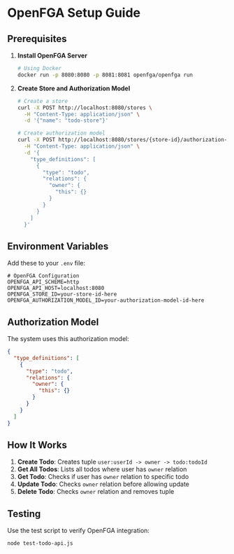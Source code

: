 # OpenFGA Setup Guide

## Prerequisites

1. **Install OpenFGA Server**

   ```bash
   # Using Docker
   docker run -p 8080:8080 -p 8081:8081 openfga/openfga run
   ```

2. **Create Store and Authorization Model**

   ```bash
   # Create a store
   curl -X POST http://localhost:8080/stores \
     -H "Content-Type: application/json" \
     -d '{"name": "todo-store"}'

   # Create authorization model
   curl -X POST http://localhost:8080/stores/{store-id}/authorization-models \
     -H "Content-Type: application/json" \
     -d '{
       "type_definitions": [
         {
           "type": "todo",
           "relations": {
             "owner": {
               "this": {}
             }
           }
         }
       ]
     }'
   ```

## Environment Variables

Add these to your `.env` file:

```env
# OpenFGA Configuration
OPENFGA_API_SCHEME=http
OPENFGA_API_HOST=localhost:8080
OPENFGA_STORE_ID=your-store-id-here
OPENFGA_AUTHORIZATION_MODEL_ID=your-authorization-model-id-here
```

## Authorization Model

The system uses this authorization model:

```json
{
  "type_definitions": [
    {
      "type": "todo",
      "relations": {
        "owner": {
          "this": {}
        }
      }
    }
  ]
}
```

## How It Works

1. **Create Todo**: Creates tuple `user:userId -> owner -> todo:todoId`
2. **Get All Todos**: Lists all todos where user has `owner` relation
3. **Get Todo**: Checks if user has `owner` relation to specific todo
4. **Update Todo**: Checks `owner` relation before allowing update
5. **Delete Todo**: Checks `owner` relation and removes tuple

## Testing

Use the test script to verify OpenFGA integration:

```bash
node test-todo-api.js
```
